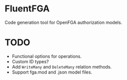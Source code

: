 FluentFGA
=========

Code generation tool for OpenFGA authorization models.

# TODO

- Functional options for operations.
- Custom ID types?
- Add `WriteMany` and `DeleteMany` relation methods.
- Support fga.mod and .json model files.
